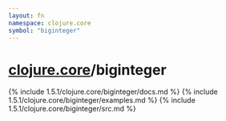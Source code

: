```yaml
---
layout: fn
namespace: clojure.core
symbol: "biginteger"
---
```


# [clojure.core](../)/biginteger

{% include 1.5.1/clojure.core/biginteger/docs.md %}
{% include 1.5.1/clojure.core/biginteger/examples.md %}
{% include 1.5.1/clojure.core/biginteger/src.md %}

